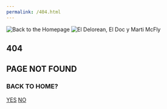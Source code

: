 ```yaml
---
permalink: /404.html
---
```


<body>
	<section class="notFound">
		<div class="img">
		<img src="https://assets.codepen.io/5647096/backToTheHomepage.png" alt="Back to the Homepage"/>
		<img src="https://assets.codepen.io/5647096/Delorean.png" alt="El Delorean, El Doc y Marti McFly"/>
		</div>
		<div class="text">
		<h1>404</h1>
		<h2>PAGE NOT FOUND</h2>
		<h3>BACK TO HOME?</h3>
		<a href="#" class="yes">YES</a>
		<a href="https://www.youtube.com/watch?v=G3AfIvJBcGo">NO</a>
		</div>
	</section>
</body>